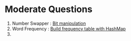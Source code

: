 # Moderate Questions

1. Number Swapper : [Bit manipulation](Solutions/1.Number%20Swap.md)
2. Word Frequency : [Build frequency table with HashMap](Solutions/2.Word%20Frequency.md)
3. 